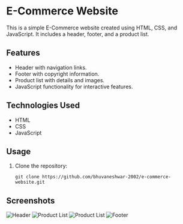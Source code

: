 # E-Commerce Website

This is a simple E-Commerce website created using HTML, CSS, and JavaScript. It includes a header, footer, and a product list.

## Features

- Header with navigation links.
- Footer with copyright information.
- Product list with details and images.
- JavaScript functionality for interactive features.

## Technologies Used

- HTML
- CSS
- JavaScript

## Usage

1. Clone the repository:

   ```shell
   git clone https://github.com/bhuvaneshwar-2002/e-commerce-website.git

## Screenshots
![Header](./Preview/Header.png)
![Product List](./Preview/ProductList1.png)
![Product List](./Preview/ProductList2)
![Footer](./Preview/Footer.png)

